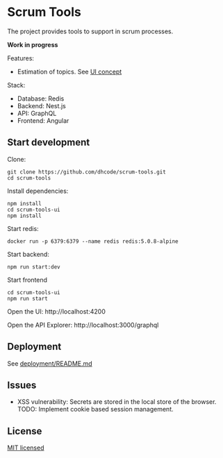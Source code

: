 # Scrum Tools

The project provides tools to support in scrum processes.

**Work in progress**

Features:

* Estimation of topics. See [UI concept](scrum-tools-ui/README.md)


Stack:

* Database: Redis
* Backend: Nest.js
* API: GraphQL
* Frontend: Angular

## Start development

Clone:
    
    git clone https://github.com/dhcode/scrum-tools.git
    cd scrum-tools

Install dependencies:

    npm install
    cd scrum-tools-ui
    npm install

Start redis: 

    docker run -p 6379:6379 --name redis redis:5.0.8-alpine

Start backend:
    
    npm run start:dev 

Start frontend

    cd scrum-tools-ui
    npm run start
    
Open the UI: http://localhost:4200

Open the API Explorer: http://localhost:3000/graphql

## Deployment

See [deployment/README.md](deployment/README.md)

## Issues

* XSS vulnerability: Secrets are stored in the local store of the browser. TODO: Implement cookie based session management.


## License

  [MIT licensed](LICENSE)
